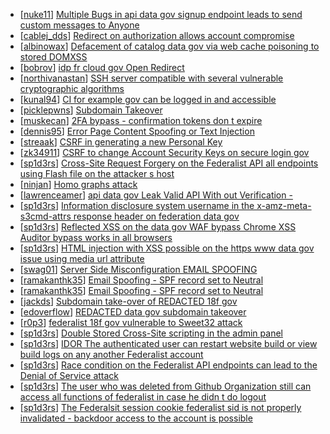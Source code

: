 * [[nuke11](https://hackerone.com/nuke11)] [Multiple Bugs in api data gov signup endpoint leads to send custom messages to Anyone](https://hackerone.com/reports/360171)
* [[cablej_dds](https://hackerone.com/cablej_dds)] [Redirect on authorization allows account compromise](https://hackerone.com/reports/384289)
* [[albinowax](https://hackerone.com/albinowax)] [Defacement of catalog data gov via web cache poisoning to stored DOMXSS](https://hackerone.com/reports/303730)
* [[bobrov](https://hackerone.com/bobrov)] [ idp fr cloud gov Open Redirect](https://hackerone.com/reports/387007)
* [[northivanastan](https://hackerone.com/northivanastan)] [SSH server compatible with several vulnerable cryptographic algorithms](https://hackerone.com/reports/318068)
* [[kunal94](https://hackerone.com/kunal94)] [CI for example gov can be logged in and accessible](https://hackerone.com/reports/311289)
* [[picklepwns](https://hackerone.com/picklepwns)] [Subdomain Takeover](https://hackerone.com/reports/289051)
* [[muskecan](https://hackerone.com/muskecan)] [2FA bypass - confirmation tokens don t expire](https://hackerone.com/reports/264090)
* [[dennis95](https://hackerone.com/dennis95)] [Error Page Content Spoofing or Text Injection](https://hackerone.com/reports/263866)
* [[streaak](https://hackerone.com/streaak)] [CSRF in generating a new Personal Key](https://hackerone.com/reports/263512)
* [[zk34911](https://hackerone.com/zk34911)] [CSRF to change Account Security Keys on secure login gov](https://hackerone.com/reports/263498)
* [[sp1d3rs](https://hackerone.com/sp1d3rs)] [Cross-Site Request Forgery on the Federalist API all endpoints  using Flash file on the attacker s host](https://hackerone.com/reports/263662)
* [[ninjan](https://hackerone.com/ninjan)] [Homo graphs attack ](https://hackerone.com/reports/268679)
* [[lawrenceamer](https://hackerone.com/lawrenceamer)] [ api data gov Leak Valid API With out Verification -](https://hackerone.com/reports/266449)
* [[sp1d3rs](https://hackerone.com/sp1d3rs)] [Information disclosure system username in the x-amz-meta-s3cmd-attrs response header on federation data gov](https://hackerone.com/reports/262649)
* [[sp1d3rs](https://hackerone.com/sp1d3rs)] [Reflected XSS on the data gov WAF bypass Chrome XSS Auditor bypass works in all browsers ](https://hackerone.com/reports/265528)
* [[sp1d3rs](https://hackerone.com/sp1d3rs)] [HTML injection with XSS possible on the https  www data gov issue using media url attribute](https://hackerone.com/reports/263226)
* [[swag01](https://hackerone.com/swag01)] [Server Side Misconfiguration EMAIL SPOOFING ](https://hackerone.com/reports/263508)
* [[ramakanthk35](https://hackerone.com/ramakanthk35)] [Email Spoofing - SPF record set to Neutral](https://hackerone.com/reports/263736)
* [[ramakanthk35](https://hackerone.com/ramakanthk35)] [Email Spoofing - SPF record set to Neutral](https://hackerone.com/reports/263733)
* [[jackds](https://hackerone.com/jackds)] [Subdomain take-over of REDACTED 18f gov](https://hackerone.com/reports/263542)
* [[edoverflow](https://hackerone.com/edoverflow)] [ REDACTED data gov subdomain takeover ](https://hackerone.com/reports/263902)
* [[r0p3](https://hackerone.com/r0p3)] [federalist 18f gov vulnerable to Sweet32 attack](https://hackerone.com/reports/263553)
* [[sp1d3rs](https://hackerone.com/sp1d3rs)] [Double Stored Cross-Site scripting in the admin panel](https://hackerone.com/reports/245172)
* [[sp1d3rs](https://hackerone.com/sp1d3rs)] [ IDOR The authenticated user can restart website build or view build logs on any another Federalist account](https://hackerone.com/reports/245872)
* [[sp1d3rs](https://hackerone.com/sp1d3rs)] [Race condition on the Federalist API endpoints can lead to the Denial of Service attack](https://hackerone.com/reports/249319)
* [[sp1d3rs](https://hackerone.com/sp1d3rs)] [The user who was deleted from Github Organization still can access all functions of federalist in case he didn t do logout](https://hackerone.com/reports/245833)
* [[sp1d3rs](https://hackerone.com/sp1d3rs)] [The Federalsit session cookie federalist sid is not properly invalidated - backdoor access to the account is possible](https://hackerone.com/reports/250688)

